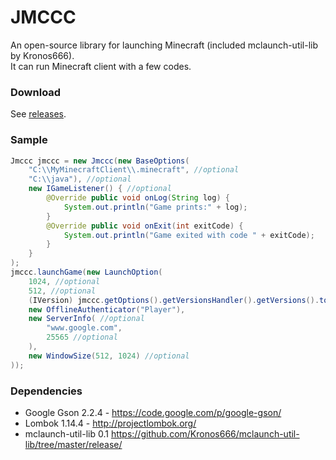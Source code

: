 # JMCCC
An open-source library for launching Minecraft (included mclaunch-util-lib by Kronos666).<br>
It can run Minecraft client with a few codes.

### Download
See [releases](https://github.com/Southern-InfinityStudio/JMCCC/tree/master/releases).

### Sample
```java
Jmccc jmccc = new Jmccc(new BaseOptions(
    "C:\\MyMinecraftClient\\.minecraft", //optional
    "C:\\java"), //optional
    new IGameListener() { //optional
        @Override public void onLog(String log) {
            System.out.println("Game prints:" + log);
        }
        @Override public void onExit(int exitCode) {
            System.out.println("Game exited with code " + exitCode);
        }
    }
);
jmccc.launchGame(new LaunchOption(
    1024, //optional
    512, //optional
    (IVersion) jmccc.getOptions().getVersionsHandler().getVersions().toArray()[0],
    new OfflineAuthenticator("Player"),
    new ServerInfo( //optional
        "www.google.com",
        25565 //optional
    ),
    new WindowSize(512, 1024) //optional
));
```

### Dependencies
* Google Gson 2.2.4 - https://code.google.com/p/google-gson/
* Lombok 1.14.4 - http://projectlombok.org/
* mclaunch-util-lib 0.1 https://github.com/Kronos666/mclaunch-util-lib/tree/master/release/
